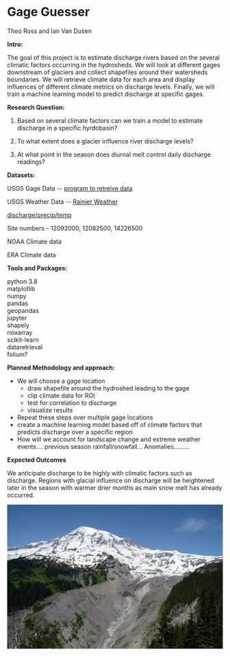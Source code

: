 # **Gage Guesser**

Theo Ross and Ian Van Dusen

**Intro:**

The goal of this project is to estimate discharge rivers based on the several climatic factors occurring in the hydrosheds. We will look at different gages downstream of glaciers and collect shapefiles around their watersheds boundaries. We will retrieve climate data for each area and display influences of different climate metrics on discharge levels. Finally, we will train a machine learning model to predict discharge at specific gages.

**Research Question:** 

1. Based on several climate factors can we train a model to estimate discharge in a specific hyrdobasin?

2. To what extent does a glacier influence river discharge levels?

3. At what point in the season does diurnal melt control daily discharge readings?

**Datasets:**

USGS Gage Data --  [program to retreive data](https://github.com/USGS-python/dataretrieval)

USGS Weather Data -- 
[Rainier Weather](https://waterdata.usgs.gov/wa/nwis/current/?type=mrainier&group_key=basin_cd)

[discharge/precip/temp](https://waterdata.usgs.gov/wa/nwis/uv?cb_00021=on&cb_00045=on&cb_00060=on&format=gif_default&site_no=12082500&period=&begin_date=2022-02-01&end_date=2022-02-08)

Site numbers - 12092000, 12082500, 14226500

NOAA Climate data


ERA Climate data

**Tools and Packages:**

python 3.8<br>
matplotlib<br>
numpy<br>
pandas<br>
geopandas<br>
jupyter<br>
shapely<br>
rioxarray<br>
scikit-learn <br>
dataretrieval<br>
folium?<br>

**Planned Methodology and approach:**

* We will choose a gage location 
	* draw shapefile around the hydroshed leading to the gage
	* clip climate data for ROI
	* test for correlation to discharge
	* visualize results
* Repeat these steps over multiple gage locations
* create a machine learning model based off of climate factors that predicts discharge over a specific region
* How will we account for landscape change and extreme weather events.... previous season rainfall/snowfall... Anomalies.........

**Expected Outcomes**

We anticipate discharge to be highly with climatic factors such as discharge. Regions with glacial influence on discharge will be heightened later in the season with warmer drier months as main snow melt has already occurred. 

![Mt Rainier](doc/MtRainier.jpeg)

